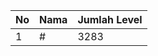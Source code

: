 | No | Nama            | Jumlah Level |
|----|-----------------|--------------|
| 1  | #    |    3283        |
